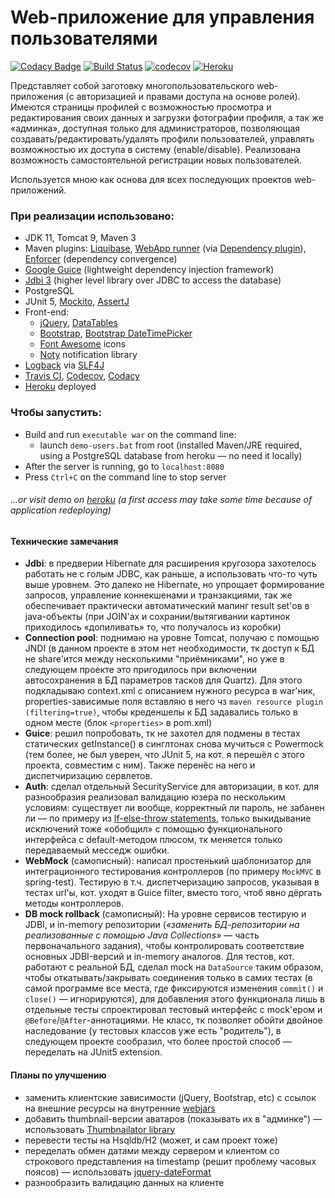 # Web-приложение для управления пользователями

[![Codacy Badge](https://api.codacy.com/project/badge/Grade/df661ff60cef47ceb6e566e9e207150c?branch=task_2512)](https://www.codacy.com/manual/sane5ever/job4j.ee?utm_source=github.com&amp;utm_medium=referral&amp;utm_content=sane5ever/job4j.ee&amp;utm_campaign=Badge_Grade)
[![Build Status](https://travis-ci.org/sane5ever/job4j.svg?branch=task_2512)](https://travis-ci.org/sane5ever/job4j.ee/branches)
[![codecov](https://codecov.io/gh/sane5ever/job4j.ee/branch/task_2512/graph/badge.svg)](https://codecov.io/gh/sane5ever/job4j.ee/branch/task_2512)
[![Heroku](https://heroku-badge.herokuapp.com/?app=usersane)](http://usersane.herokuapp.com/)

Представляет собой заготовку многопользовательского web-приложения (c авторизацией и правами доступа на основе ролей).
Имеются страницы профилей с возможностью просмотра и редактирования своих данных и загрузки фотографии профиля,
а так же «админка», доступная только для администраторов, позволяющая создавать/редактировать/удалять профили пользователей, 
управлять возможностью их доступа в систему (enable/disable).
Реализована возможность самостоятельной регистрации новых пользователей.

Используется мною как основа для всех последующих проектов web-приложений.

### При реализации использовано:
* JDK 11, Tomcat 9, Maven 3
* Maven plugins: <a href="https://www.liquibase.org/documentation/maven/index.html">Liquibase</a>, <a href="https://github.com/heroku/webapp-runner">WebApp runner</a> (via <a href="https://maven.apache.org/plugins/maven-dependency-plugin/">Dependency plugin</a>), <a href="https://maven.apache.org/enforcer/maven-enforcer-plugin/">Enforcer</a> (dependency convergence)
* <a href="https://github.com/google/guice">Google Guice</a> (lightweight dependency injection framework)
* <a href="https://jdbi.org/">Jdbi 3</a> (higher level library over JDBC to access the database)
* PostgreSQL
* JUnit 5, <a href="https://site.mockito.org/">Mockito</a>, <a href="http://www.vogella.com/tutorials/AssertJ/article.html">AssertJ</a>
* Front-end:
    * <a href="https://jquery.com/">jQuery</a>, <a href="https://datatables.net/examples/data_sources/ajax">DataTables</a>
    * <a href="https://getbootstrap.com/">Bootstrap</a>, <a href="https://eonasdan.github.io/bootstrap-datetimepicker/">Bootstrap DateTimePicker</a>
    * <a href="https://fontawesome.com/">Font Awesome</a> icons
    * <a href="https://ned.im/noty/#/">Noty</a> notification library
* <a href="https://github.com/qos-ch/logback">Logback</a> via <a href="https://github.com/qos-ch/slf4j">SLF4J</a>
* <a href="https://docs.travis-ci.com/user/tutorial/">Travis CI</a>, <a href="http://https://codecov.io/">Codecov</a>,  <a href="https://www.codacy.com/product">Codacy</a>
* <a href="https://devcenter.heroku.com/categories/java-support">Heroku</a> deployed
### Чтобы запустить:
* Build and run `executable war` on the command line:
    * launch `demo-users.bat` from root (installed Maven/JRE required, using a PostgreSQL database from heroku — no need it locally)
* After the server is running, go to `localhost:8080`
* Press `Ctrl+C` on the command line to stop server

###### ...or visit demo on <a href="http://usersane.herokuapp.com/">heroku</a> (a first access may take some time because of application redeploying)

#### Технические замечания
* **Jdbi**: в предверии Hibernate для расширения кругозора захотелось работать не с голым JDBC, как раньше, а использовать что-то чуть выше уровнем.
 Это далеко не Hibernate, но упрощает формирование запросов, управление коннекшенами и транзакциями, так же обеспечивает практически автоматический мапинг result set'ов в java-объекты (при JOIN'ах и сохрании/вытягивании картинок приходилось «допиливать» то, что получалось из коробки)
* **Connection pool**: поднимаю на уровне Tomcat, получаю с помощью JNDI
(в данном проекте в этом нет необходимости, тк доступ к БД не share'ится между несколькими "приёмниками", но уже в следующем проекте это пригодилось при включении автосохранения в БД параметров тасков для Quartz).
Для этого подкладываю context.xml c описанием нужного ресурса в war'ник, properties-зависимые поля вставляю в него чз `maven resource plugin (filtering=true)`, чтобы креденшелы к БД задавались только в одном месте (блок `<properties>` в pom.xml)
* **Guice**: решил попробовать, тк не захотел для подмены в тестах статических getInstance() в синглтонах снова мучиться с Powermock  (тем более, не был уверен, что JUnit 5, на кот. я перешёл с этого проекта, совместим с ним).
Также перенёс на него и диспетчиризацию сервлетов.
* **Auth**: сделал отдельный SecurityService для авторизации, в кот. для разнообразия реализовал валидацию юзера по нескольким условиям: существует ли вообще, корректный ли пароль, не забанен ли — по примеру из <a href="https://github.com/peterarsentev/code_quality_principles#3-if-else-throw-statements">If-else-throw statements</a>, только выкидывание исключений тоже «обобщил» с помощью функционального интерфейса с default-методом плюсом, тк меняется только передаваемый месседж ошибки.
* **WebMock** (самописный): написал простенький шаблонизатор для интеграционного тестирования контроллеров (по примеру `MockMVC` в spring-test).
Тестирую в т.ч. диспетчеризацию запросов, указывая в тестах url'ы, кот. уходят в Guice filter, вместо того, чтоб явно дёргать методы контроллеров.
* **DB mock rollback** (самописный): На уровне сервисов тестирую и JDBI, и in-memory репозитории (_«заменить БД-репозитории на реализованные с помощью Java Collections»_ — часть первоначального задания), чтобы контролировать соответствие основных JDBI-версий и in-memory аналогов.
Для тестов, кот. работают с реальной БД, сделал mock на `DataSource` таким образом, чтобы откатывать/закрывать соединения только в самих тестах (в самой программе все места, где фиксируются изменения `commit()` и `close()` — игнорируются), для добавления этого функционала лишь в отдельные тесты спроектировал тестовый интерфейс с mock'ером и `@Before`/`@After`-аннотациями. Не класс, тк позволяет обойти двойное наследование (у тестовых классов уже есть "родитель"), в следующем проекте сообразил, что более простой способ — переделать на JUnit5 extension.
#### Планы по улучшению
* заменить клиентские зависимости (jQuery, Bootstrap, etc) с ссылок на внешние ресурсы на внутренние <a href="https://www.webjars.org/">webjars</a>
* добавить thumbnail-версии аватаров (показывать их в "админке") — использовать <a href="https://github.com/coobird/thumbnailator">Thumbnailator library</a>
* перевести тесты на Hsqldb/H2 (может, и сам проект тоже)
* переделать обмен датами между сервером и клиентом cо строкового представления на timestamp (решит проблему часовых поясов) — использовать <a href="https://github.com/phstc/jquery-dateFormat">jquery-dateFormat</a>
* разнообразить валидацию данных на клиенте
